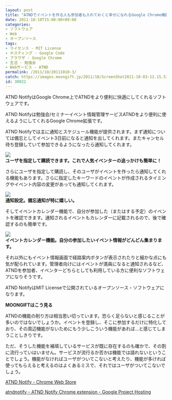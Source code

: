 ```yaml
---
layout: post
title: "ATNDでイベントを作る人も参加者も入れておくと幸せになれるGoogle Chrome機能拡張「ATND Notify」"
date: 2011-10-10T15:00:00+09:00
categories:
- ソフトウェア
- Web
- オープンソース
tags: 
- ライセンス - MIT License
- ホスティング - Google Code
- ブラウザ - Google Chrome
- 生活 - 勉強会
- Webサービス - ATND
permalink: /2011/10/20111010-3/
catch: https://images.moongift.jp/2011/10/ScreenShot2011-10-03-12.15.53_thumb.png
id: 30022
---
```

ATND NotifyはGoogle Chrome上でATNDをより便利に快適にしてくれるソフトウェアです。

  

ATND Notifyは勉強会/セミナーイベント情報管理サービスATNDをより便利に使えるようにしてくれるGoogle Chrome拡張です。

  

ATND Notifyでは主に通知とスケジュール機能が提供されます。まず通知については備忘としてイベント3日前になると通知を出してくれます。またキャンセル待ち登録していて参加できるようになったら通知してくれます。

  

[![](https://images.moongift.jp/2011/10/ScreenShot2011-10-03-12.16.31_thumb.png)](https://images.moongift.jp/2011/10/471ddd208afb6fe4d3ea5c22d7dbeabd.png)  
**ユーザを指定して購読できます。これで人気イベンターの追っかけも簡単に！**

  
<!--more-->  

さらにユーザを指定して購読し、そのユーザがイベントを作ったら通知してくれる機能もあります。さらに指定したキーワードのイベントが作成されるタイミングやイベント内容の変更があっても通知してくれます。

  

[![](https://images.moongift.jp/2011/10/ScreenShot2011-10-03-12.15.53_thumb.png)](https://images.moongift.jp/2011/10/1c6c00e07ac09f2a9b72dafa029a9cd0.png)  
**通知設定。備忘通知が特に嬉しい。**

  

そしてイベントカレンダー機能で、自分が参加した（またはする予定）のイベントを確認できます。通知されるイベントもカレンダーに記載されるので、後で確認するのも簡単です。

  

[![](https://images.moongift.jp/2011/10/ScreenShot2011-10-03-12.15.45_thumb.png)](https://images.moongift.jp/2011/10/98cd3ee5ae87f73783f445a237943579.png)  
**イベントカレンダー機能。自分の参加したいイベント情報がどんどん集まります。**

  

それ以外にもイベント情報画面で経路案内ボタンが表示されたりと細かな点にも気が配られています。管理者向けにはイベントが満員になると通知されるなど、ATNDを参加者、イベンターどちらとしても利用している方に便利なソフトウェアになりそうです。

  

ATND NotifyはMIT Licenseで公開されているオープンソース・ソフトウェアになります。

  
  
  

**MOONGIFTはこう見る**

  

ATNDの機能の削り方は相当思い切っています。恐らく足らないと感じることが多いのではないでしょうか。イベントを登録し、そこに参加するだけに特化しており、その周辺機能がないためにもう少しこういう機能があれば…と感じてしまうことしきりです。

  

ただ、そうした機能を補填しているサービスが既に存在するのも確かで、その割に流行っていはいません。サービスが流行るか否かは機能では語れないということでしょう。機能がなければユーザがついてこないと考えたり、機能が多ければ使ってもらえると考えるのはよくあるミスで、それではユーザがついてこないでしょう。

  

[ATND Notify - Chrome Web Store](https://chrome.google.com/webstore/detail/njbgidlnlpmlhceimpbjiebobfbpiook)

  

[atndnotify - ATND Notify Chrome extension - Google Project Hosting](http://code.google.com/p/atndnotify/)

